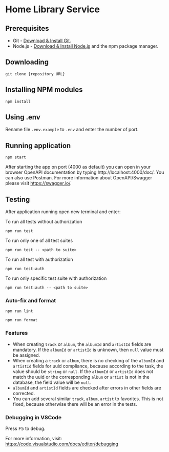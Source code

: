 # Home Library Service

## Prerequisites

- Git - [Download & Install Git](https://git-scm.com/downloads).
- Node.js - [Download & Install Node.js](https://nodejs.org/en/download/) and the npm package manager.

## Downloading

```
git clone {repository URL}
```

## Installing NPM modules

```
npm install
```

## Using .env

Rename file `.env.example` to `.env` and enter the number of port.

## Running application

```
npm start
```

After starting the app on port (4000 as default) you can open
in your browser OpenAPI documentation by typing http://localhost:4000/doc/.
You can also use Postman.
For more information about OpenAPI/Swagger please visit https://swagger.io/.

## Testing

After application running open new terminal and enter:

To run all tests without authorization

```
npm run test
```

To run only one of all test suites

```
npm run test -- <path to suite>
```

To run all test with authorization

```
npm run test:auth
```

To run only specific test suite with authorization

```
npm run test:auth -- <path to suite>
```

### Auto-fix and format

```
npm run lint
```

```
npm run format
```

### Features

- When creating `track` or `album`, the `albumId` and `artistId` fields are mandatory. If the `albumId` or `artistId` is unknown, then `null` value must be assigned.
- When creating a `track` or `album`, there is no checking of the `albumId` and `artistId` fields for uuid compliance, because according to the task, the value should be `string` or `null`. If the `albumId` or `artistId` does not match the uuid or the corresponding `album` or `artist` is not in the database, the field value will be `null`.
- `albumId` and `artistId` fields are checked after errors in other fields are corrected.
- You can add several similar `track`, `album`, `artist` to favorites. This is not fixed, because otherwise there will be an error in the tests.

### Debugging in VSCode

Press <kbd>F5</kbd> to debug.

For more information, visit: https://code.visualstudio.com/docs/editor/debugging
